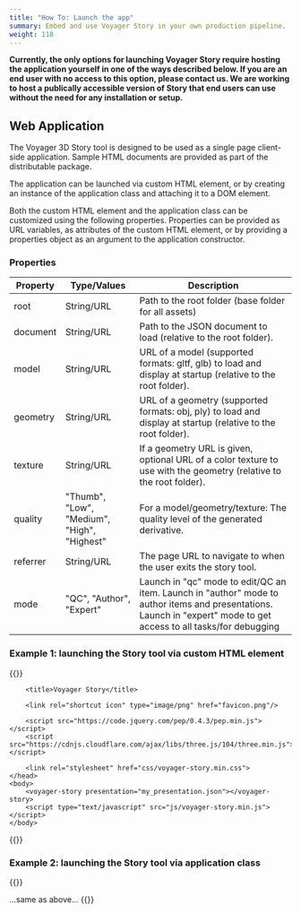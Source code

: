 ```yaml
---
title: "How To: Launch the app"
summary: Embed and use Voyager Story in your own production pipeline.
weight: 110
---
```


**Currently, the only options for launching Voyager Story require hosting the application yourself in one of the ways described below.
If you are an end user with no access to this option, please contact us. We are working to host a publically accessible version of Story that end users can use without the need for any installation or setup.**


## Web Application

The Voyager 3D Story tool is designed to be used as a single page client-side application.
Sample HTML documents are provided as part of the distributable package.

The application can be launched via custom HTML element, or by creating an instance of the application class and
attaching it to a DOM element.

Both the custom HTML element and the application class can be customized using the following properties.
Properties can be provided as URL variables, as attributes of the custom HTML element, or by providing a
properties object as an argument to the application constructor.

### Properties

| Property     | Type/Values       | Description                                                                                               |
|--------------|-------------------|-----------------------------------------------------------------------------------------------------------|
| root         | String/URL        | Path to the root folder (base folder for all assets)                                                                |
| document     | String/URL        | Path to the JSON document to load (relative to the root folder).                                                    |
| model        | String/URL        | URL of a model (supported formats: gltf, glb) to load and display at startup (relative to the root folder).         |
| geometry     | String/URL        | URL of a geometry (supported formats: obj, ply) to load and display at startup (relative to the root folder).       |
| texture      | String/URL        | If a geometry URL is given, optional URL of a color texture to use with the geometry (relative to the root folder). |
| quality      | "Thumb", "Low", "Medium", "High", "Highest" | For a model/geometry/texture: The quality level of the generated derivative.                              |
| referrer     | String/URL        | The page URL to navigate to when the user exits the story tool. |
| mode         | "QC", "Author", "Expert" | Launch in "qc" mode to edit/QC an item. Launch in "author" mode to author items and presentations. Launch in "expert" mode to get access to all tasks/for debugging |

### Example 1: launching the Story tool via custom HTML element
{{<highlight html>}}
<!DOCTYPE html>
<html>
    <head>
        <meta charset="utf-8">
        <meta name="viewport" content="width=device-width, initial-scale=1.0">

        <title>Voyager Story</title>

        <link rel="shortcut icon" type="image/png" href="favicon.png"/>
        
        <script src="https://code.jquery.com/pep/0.4.3/pep.min.js"></script>
        <script src="https://cdnjs.cloudflare.com/ajax/libs/three.js/104/three.min.js"></script>

        <link rel="stylesheet" href="css/voyager-story.min.css">
    </head>
    <body>
        <voyager-story presentation="my_presentation.json"></voyager-story>
        <script type="text/javascript" src="js/voyager-story.min.js"></script>
    </body>
</html>
{{</highlight>}}

### Example 2: launching the Story tool via application class
{{<highlight html>}}
<!DOCTYPE html>
<html>
    <head>
        ...same as above...
    </head>
    <body>
        <script type="text/javascript" src="js/voyager-story.dev.js"></script>
        <script>
           new VoyagerStory(document.body, {
               presentation: "my_presentation.json"
           }); 
        </script>
    </body>
</html>
{{</highlight>}}
